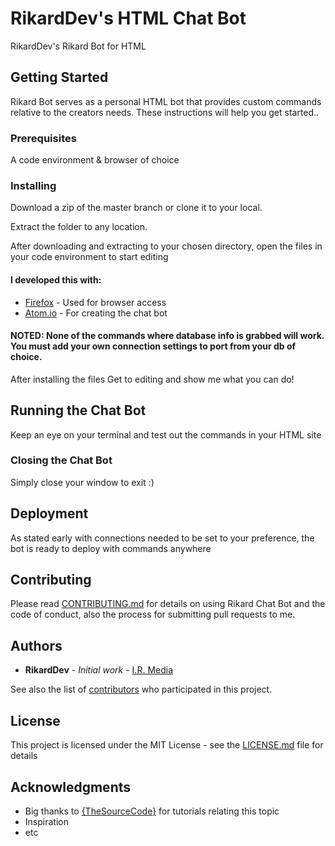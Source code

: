 # RikardDev's HTML Chat Bot

RikardDev's Rikard Bot for HTML

## Getting Started

Rikard Bot serves as a personal HTML bot that provides custom commands relative to the creators needs.
These instructions will help you get started..

### Prerequisites

A code environment & browser of choice


### Installing

Download a zip of the master branch or clone it to your local.

Extract the folder to any location.

After downloading and extracting to your chosen directory, open the files
in your code environment to start editing


#### I developed this with:

* [Firefox](https://www.mozilla.org/en-US/firefox/developer/) - Used for browser access
* [Atom.io](https://atom.io/) - For creating the chat bot


#### NOTED: None of the commands where database info is grabbed will work. You must add your own connection settings to port from your db of choice.

After installing the files
Get to editing and show me what you can do!

## Running the Chat Bot

Keep an eye on your terminal and test out the commands in your HTML site


### Closing the Chat Bot

Simply close your window to exit :)

## Deployment

As stated early with connections needed to be set to your preference, the bot is ready to deploy with commands anywhere


## Contributing

Please read [CONTRIBUTING.md](https://gist.github.com/PurpleBooth/b24679402957c63ec426) for details on using Rikard Chat Bot and the code of conduct, also the process for submitting pull requests to me.


## Authors

* **RikardDev** - *Initial work* - [I.R. Media](http://isaiahrobinson.ca/)

See also the list of [contributors](https://github.com/riforik/RikardChatHTML/contributors) who participated in this project.

## License

This project is licensed under the MIT License - see the [LICENSE.md](LICENSE.md) file for details

## Acknowledgments

* Big thanks to [{TheSourceCode}](https://www.youtube.com/channel/UCNXt2MrZaqfIBknamqwzeXA) for tutorials relating this topic
* Inspiration
* etc
